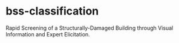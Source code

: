 # bss-classification
Rapid Screening of a Structurally-Damaged Building through Visual Information and Expert Elicitation.
